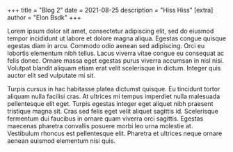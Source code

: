 +++
title = "Blog 2"
date = 2021-08-25
description = "Hiss Hiss"
[extra]
author = "Elon Bsdk"
+++

Lorem ipsum dolor sit amet, consectetur adipiscing elit, sed do eiusmod tempor incididunt ut labore et dolore magna aliqua. Egestas congue quisque egestas diam in arcu. Commodo odio aenean sed adipiscing. Orci eu lobortis elementum nibh tellus. Lacus viverra vitae congue eu consequat ac felis donec. Ornare massa eget egestas purus viverra accumsan in nisl nisi. Volutpat blandit aliquam etiam erat velit scelerisque in dictum. Integer quis auctor elit sed vulputate mi sit. <!-- more -->
 
 Turpis cursus in hac habitasse platea dictumst quisque. Eu tincidunt tortor aliquam nulla facilisi cras. At ultrices mi tempus imperdiet nulla malesuada pellentesque elit eget. Turpis egestas integer eget aliquet nibh praesent tristique magna sit. Cras sed felis eget velit aliquet sagittis id. Scelerisque fermentum dui faucibus in ornare quam viverra orci sagittis. Egestas maecenas pharetra convallis posuere morbi leo urna molestie at. Vestibulum rhoncus est pellentesque elit. Pharetra et ultrices neque ornare aenean euismod elementum nisi quis. 